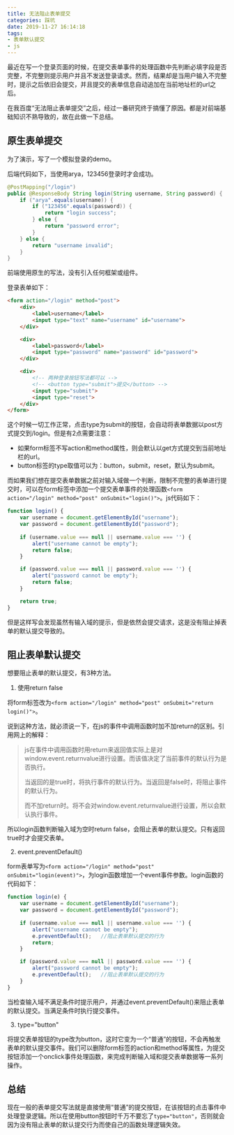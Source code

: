 ```yaml
---
title: 无法阻止表单提交
categories: 踩坑
date: 2019-11-27 16:14:18
tags:
- 表单默认提交
- js
---
```


最近在写一个登录页面的时候，在提交表单事件的处理函数中先判断必填字段是否完整，不完整则提示用户并且不发送登录请求。然而，结果却是当用户输入不完整时，提示之后依旧会提交，并且提交的表单信息自动追加在当前地址栏的url之后。<!-- more -->

在我百度“无法阻止表单提交”之后，经过一番研究终于搞懂了原因。都是对前端基础知识不熟导致的，故在此做一下总结。

## 原生表单提交

为了演示，写了一个模拟登录的demo。

后端代码如下，当使用arya，123456登录时才会成功。

```java
@PostMapping("/login")
public @ResponseBody String login(String username, String password) {
    if ("arya".equals(username)) {
        if ("123456".equals(password)) {
            return "login success";
        } else {
            return "password error";
        }
    } else {
        return "username invalid";
    }
}
```

前端使用原生的写法，没有引入任何框架或组件。

登录表单如下：

```html
<form action="/login" method="post">
    <div>
        <label>username</label>
        <input type="text" name="username" id="username">
    </div>

    <div>
        <label>password</label>
        <input type="password" name="password" id="password">
    </div>

    <div>
        <!-- 两种登录按钮写法都可以 -->
        <!-- <button type="submit">提交</button> -->
        <input type="submit">
        <input type="reset">
    </div>
</form>
```

这个时候一切工作正常，点击type为submit的按钮，会自动将表单数据以post方式提交到/login。但是有2点需要注意：

- 如果form标签不写action和method属性，则会默认以get方式提交到当前地址栏的url。
- button标签的type取值可以为：button，submit，reset，默认为submit。

而如果我们想在提交表单数据之前对输入域做一个判断，限制不完整的表单进行提交时，可以在form标签中添加一个提交表单事件的处理函数`<form action="/login" method="post" onSubmit="login()">`。js代码如下：

```js
function login() {
    var username = document.getElementById("username");
    var password = document.getElementById("password");
            
    if (username.value === null || username.value === '') {
        alert("username cannot be empty");
        return false;
    }

    if (password.value === null || password.value === '') {
        alert("password cannot be empty");
        return false;
    }

    return true;
}
```

但是这样写会发现虽然有输入域的提示，但是依然会提交请求，这是没有阻止掉表单的默认提交导致的。

## 阻止表单默认提交

想要阻止表单的默认提交，有3种方法。

1. 使用return false

将form标签改为`<form action="/login" method="post" onSubmit="return login()">`。

说到这种方法，就必须说一下，在js的事件中调用函数时加不加return的区别。引用网上的解释：

> js在事件中调用函数时用return来返回值实际上是对window.event.returnvalue进行设置。而该值决定了当前事件的默认行为是否执行。
>
> 当返回的是true时，将执行事件的默认行为。当返回是false时，将阻止事件的默认行为。
>
> 而不加return时。将不会对window.event.returnvalue进行设置，所以会默认执行事件。

所以login函数判断输入域为空时return false，会阻止表单的默认提交。只有返回true时才会提交表单。

2. event.preventDefault()

form表单写为`<form action="/login" method="post" onSubmit="login(event)">`，为login函数增加一个event事件参数。login函数的代码如下：

```js
function login(e) {
    var username = document.getElementById("username");
    var password = document.getElementById("password");
            
    if (username.value === null || username.value === '') {
        alert("username cannot be empty");
        e.preventDefault();   //阻止表单默认提交的行为
        return;
    }

    if (password.value === null || password.value === '') {
        alert("password cannot be empty");
        e.preventDefault();   //阻止表单默认提交的行为
    }
}
```

当检查输入域不满足条件时提示用户，并通过event.preventDefault()来阻止表单的默认提交。当满足条件时执行提交事件。

3. type="button"

将提交表单按钮的type改为button，这时它变为一个“普通”的按钮，不会再触发表单的默认提交事件。我们可以删除form标签的action和method等属性，为提交按钮添加一个onclick事件处理函数，来完成判断输入域和提交表单数据等一系列操作。

## 总结

现在一般的表单提交写法就是直接使用“普通”的提交按钮，在该按钮的点击事件中处理登录逻辑。所以在使用button按钮时千万不要忘了`type="button"`，否则就会因为没有阻止表单的默认提交行为而使自己的函数处理逻辑失效。